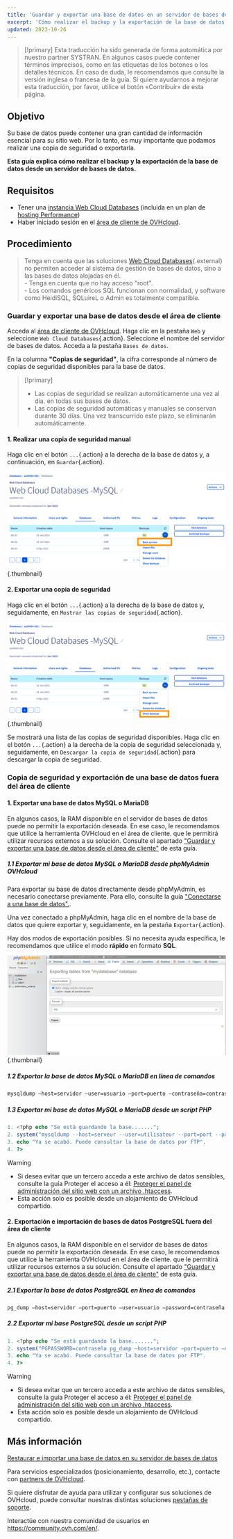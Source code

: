 ```yaml
---
title: 'Guardar y exportar una base de datos en un servidor de bases de datos'
excerpt: 'Cómo realizar el backup y la exportación de la base de datos'
updated: 2023-10-26
---
```


> [!primary]
> Esta traducción ha sido generada de forma automática por nuestro partner SYSTRAN. En algunos casos puede contener términos imprecisos, como en las etiquetas de los botones o los detalles técnicos. En caso de duda, le recomendamos que consulte la versión inglesa o francesa de la guía. Si quiere ayudarnos a mejorar esta traducción, por favor, utilice el botón «Contribuir» de esta página.
>

## Objetivo

Su base de datos puede contener una gran cantidad de información esencial para su sitio web. Por lo tanto, es muy importante que podamos realizar una copia de seguridad o exportarla.

**Esta guía explica cómo realizar el backup y la exportación de la base de datos desde un servidor de bases de datos.**

## Requisitos

- Tener una [instancia Web Cloud Databases](https://www.ovh.es/cloud/cloud-databases/) (incluida en un plan de [hosting Performance](https://www.ovhcloud.com/es-es/web-hosting/))
- Haber iniciado sesión en el [área de cliente de OVHcloud](https://www.ovh.com/auth/?action=gotomanager&from=https://www.ovh.es/&ovhSubsidiary=es).

## Procedimiento

> Tenga en cuenta que las soluciones [Web Cloud Databases](https://www.ovh.es/cloud/cloud-databases/){.external} no permiten acceder al sistema de gestión de bases de datos, sino a las bases de datos alojadas en él.
> <br> - Tenga en cuenta que no hay acceso "root".
> <br> - Los comandos genéricos SQL funcionan con normalidad, y software como HeidiSQL, SQLuireL o Admin es totalmente compatible.

### Guardar y exportar una base de datos desde el área de cliente

Acceda al [área de cliente de OVHcloud](https://www.ovh.com/auth/?action=gotomanager&from=https://www.ovh.es/&ovhSubsidiary=es). Haga clic en la pestaña `Web` y seleccione `Web Cloud Databases`{.action}. Seleccione el nombre del servidor de bases de datos. Acceda a la pestaña `Bases de datos`.

En la columna **"Copias de seguridad"**, la cifra corresponde al número de copias de seguridad disponibles para la base de datos.

> [!primary]
>
> - Las copias de seguridad se realizan automáticamente una vez al día.
> en todas sus bases de datos.
> - Las copias de seguridad automáticas y manuales se conservan durante 30 días.
> Una vez transcurrido este plazo, se eliminarán automáticamente.

#### 1\. Realizar una copia de seguridad manual 

Haga clic en el botón `...`{.action} a la derecha de la base de datos y, a continuación, en `Guardar`{.action}.

![Web Cloud Databases](images/web-cloud-databases-save01.png){.thumbnail}

#### 2\. Exportar una copia de seguridad

Haga clic en el botón `...`{.action} a la derecha de la base de datos y, seguidamente, en `Mostrar las copias de seguridad`{.action}.

![Web Cloud Databases](images/web-cloud-databases-dl01.png){.thumbnail}

Se mostrará una lista de las copias de seguridad disponibles. Haga clic en el botón `...`{.action} a la derecha de la copia de seguridad seleccionada y, seguidamente, en `Descargar la copia de seguridad`{.action} para descargar la copia de seguridad.

### Copia de seguridad y exportación de una base de datos fuera del área de cliente

#### 1\. Exportar una base de datos MySQL o MariaDB

 En algunos casos, la RAM disponible en el servidor de bases de datos puede no permitir la exportación deseada. En ese caso, le recomendamos que utilice la herramienta OVHcloud en el área de cliente. que le permitirá utilizar recursos externos a su solución. Consulte el apartado ["Guardar y exportar una base de datos desde el área de cliente"](./#guardar-y-exportar-una-base-de-datos-desde-el-area-de-cliente) de esta guía.

##### 1\.1 Exportar mi base de datos MySQL o MariaDB desde phpMyAdmin OVHcloud

Para exportar su base de datos directamente desde phpMyAdmin, es necesario conectarse previamente. Para ello, consulte la guía ["Conectarse a una base de datos".](/pages/web_cloud/web_cloud_databases/connecting-to-database-on-database-server).

Una vez conectado a phpMyAdmin, haga clic en el nombre de la base de datos que quiere exportar y, seguidamente, en la pestaña `Exportar`{.action}.

Hay dos modos de exportación posibles. Si no necesita ayuda específica, le recomendamos que utilice el modo **rápido** en formato **SQL**.

![Web Cloud Databases](images/pma-export-backup-web-cloud-db.png){.thumbnail}

##### 1\.2 Exportar la base de datos MySQL o MariaDB en línea de comandos

```bash
mysqldump —host=servidor —user=usuario —port=puerto —contraseña=contraseña nombre_de_la_BD > nombre_de_la_BD.sql
```

##### 1\.3 Exportar mi base de datos MySQL o MariaDB desde un script PHP

```php
1. <?php echo "Se está guardando la base.......";
2. system("mysqldump --host=serveur --user=utilisateur --port=port --password=password nom_de_la_base > nom_de_la_base.sql");
3. echo "Ya se acabó. Puede consultar la base de datos por FTP".
4. ?>
```

> [!warning]
>
> - Si desea evitar que un tercero acceda a este archivo de datos sensibles, consulte la guía Proteger el acceso a él: [Proteger el panel de administración del sitio web con un archivo .htaccess](/pages/web_cloud/web_hosting/htaccess_protect_directory_by_password).
> - Esta acción solo es posible desde un alojamiento de OVHcloud compartido.
>

#### 2\. Exportación e importación de bases de datos PostgreSQL fuera del área de cliente

 En algunos casos, la RAM disponible en el servidor de bases de datos puede no permitir la exportación deseada. En ese caso, le recomendamos que utilice la herramienta OVHcloud en el área de cliente. que le permitirá utilizar recursos externos a su solución. Consulte el apartado ["Guardar y exportar una base de datos desde el área de cliente"](./#guardar-y-exportar-una-base-de-datos-desde-el-area-de-cliente) de esta guía.
 
##### 2\.1 Exportar la base de datos PostgreSQL en línea de comandos

```bash
pg_dump —host=servidor —port=puerto —user=usuario —password=contraseña nombre_de_la_BD > nombre_de_la_BD.sql
```

##### 2\.2 Exportar mi base PostgreSQL desde un script PHP

```php
1. <?php echo "Se está guardando la base.......";
2. system("PGPASSWORD=contraseña pg_dump —host=servidor —port=puerto —user=usuario —password=contraseña nombre_de_la_BD > nombre_de_la_BD.sql");
3. echo "Ya se acabó. Puede consultar la base de datos por FTP".
4. ?>
```

> [!warning]
>
> - Si desea evitar que un tercero acceda a este archivo de datos sensibles, consulte la guía Proteger el acceso a él: [Proteger el panel de administración del sitio web con un archivo .htaccess](/pages/web_cloud/web_hosting/htaccess_protect_directory_by_password).
> - Esta acción solo es posible desde un alojamiento de OVHcloud compartido.
>

## Más información

[Restaurar e importar una base de datos en su servidor de bases de datos](/pages/web_cloud/web_cloud_databases/restore-import-on-database-server)

Para servicios especializados (posicionamiento, desarrollo, etc.), contacte con [partners de OVHcloud](https://partner.ovhcloud.com/es-es/).

Si quiere disfrutar de ayuda para utilizar y configurar sus soluciones de OVHcloud, puede consultar nuestras distintas soluciones [pestañas de soporte](https://www.ovhcloud.com/es-es/support-levels/).

Interactúe con nuestra comunidad de usuarios en <https://community.ovh.com/en/>.